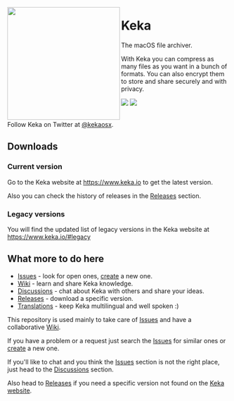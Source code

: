 <a href="#"><img width="256" height="256" src="https://www.keka.io/img/Keka-Square-512x512.png" align="left" /></a>

# Keka
The macOS file archiver.

With Keka you can compress as many files as you want in a bunch of formats. You can also encrypt them to store and share securely and with privacy.

<div>
  <img src="https://img.shields.io/github/downloads/aonez/keka/total?color=%2300834a" />
  <img src="https://img.shields.io/github/downloads/aonez/keka/latest/total?color=%2300834a&label=latest" />
</div>

<br />

Follow Keka on Twitter at [@kekaosx](https://twitter.com/kekaosx).

## Downloads

### Current version

Go to the Keka website at https://www.keka.io to get the latest version.

Also you can check the history of releases in the [Releases](https://github.com/aonez/Keka/releases) section.

### Legacy versions

You will find the updated list of legacy versions in the Keka website at https://www.keka.io/#legacy

## What more to do here

- [Issues](https://github.com/aonez/Keka/issues) - look for open ones, [create](https://github.com/aonez/Keka/issues/new) a new one.
- [Wiki](https://github.com/aonez/Keka/wiki) - learn and share Keka knowledge.
- [Discussions](https://github.com/aonez/Keka/discussions) - chat about Keka with others and share your ideas.
- [Releases](https://github.com/aonez/Keka/releases) - download a specific version.
- [Translations](Translations/) - keep Keka multilingual and well spoken :)

This repository is used mainly to take care of [Issues](https://github.com/aonez/Keka/issues) and have a collaborative [Wiki](https://github.com/aonez/Keka/wiki).

If you have a problem or a request just search the [Issues](https://github.com/aonez/Keka/issues) for similar ones or [create](https://github.com/aonez/Keka/issues/new) a new one.

If you'll like to chat and you think the [Issues](https://github.com/aonez/Keka/issues) section is not the right place, just head to the [Discussions](https://github.com/aonez/Keka/discussions) section.

Also head to [Releases](https://github.com/aonez/Keka/releases) if you need a specific version not found on the [Keka website](https://www.keka.io).
